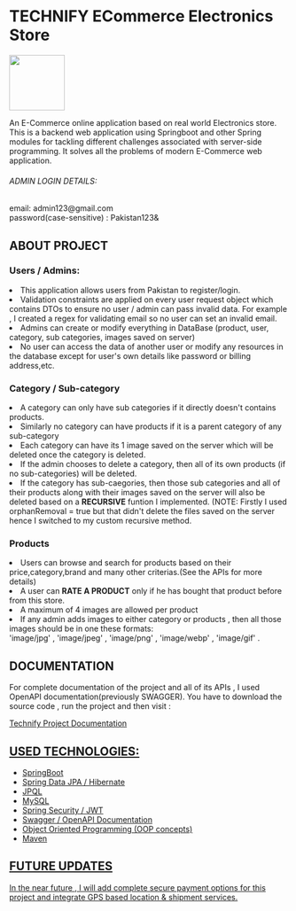 <h1>TECHNIFY ECommerce Electronics Store</h1>

<img height = '100px' src = "https://discovertemplate.com/wp-content/uploads/2020/12/DT_G65_Electronic-Animated-GIF-Icon-Pack-2.gif">
<p> An E-Commerce online application based on real world Electronics store. This is a backend web application using Springboot and other Spring modules for tackling different challenges associated with server-side programming. It solves all the problems of modern E-Commerce web application. </p>
<h6> ADMIN LOGIN DETAILS: </h6>
<p> email: admin123@gmail.com <br>
 password(case-sensitive) : Pakistan123& </p>

 
 <h2>ABOUT PROJECT</h2>
 
 <h3>Users / Admins:</h3>
 <li>This application allows users from Pakistan to register/login.</li> 
 <li>Validation constraints are applied on every user request object which contains DTOs to ensure no user / admin can
  pass invalid data. For example , I created a regex for validating email so no user can set an invalid email.</li>
 <li>Admins can create or modify everything in DataBase (product, user, category, sub categories, images saved on server)</li>
 <li>No user can access the data of another user or modify any resources in the database except for user's own 
 details like password or billing address,etc.</li>

 <h3>Category / Sub-category</h3>
 <li>A category can only have sub categories if it directly doesn't contains products.</li>
 <li>Similarly no category can have products if it is a parent category of any sub-category</li>
 <li>Each category can have its 1 image saved on the server which will be deleted once the category is deleted.</li>
 <li>If the admin chooses to delete a category, then  all of its own products
  (if no sub-categories) will be deleted.</li> 
  <li>If the category has sub-caegories, then those sub categories and all of their products along with their images saved on the 
   server will also be deleted based on a <b>RECURSIVE</b> funtion I implemented. (NOTE: Firstly I used orphanRemoval = true 
  but that didn't delete the files saved on the server hence I switched to my custom recursive method.</li>
  
 <h3>Products</h3>
 <li>Users can browse and search for products based on their price,category,brand and many other criterias.(See the APIs for
 more details)</li>
 <li>A user can <b>RATE A PRODUCT</b> only if he has bought that product before from this store. </li>
 <li>A maximum of 4 images are allowed per product</li>
 <li>If any admin adds images to either category or products , then all those images should be in one these formats: <br>
     'image/jpg' , 'image/jpeg' , 'image/png' , 'image/webp' , 'image/gif' .</li>

 
 <h2> DOCUMENTATION </h2>
 <p> For complete documentation of the project and all of its APIs , I used OpenAPI documentation(previously SWAGGER).
 You have to download the source code , run the project and then visit :</p>
 <p><a href = "http://localhost:9090/swagger-ui/index.html"> Technify Project Documentation</p>

 <h2>USED TECHNOLOGIES:</h2>
 <ul>
   <li>SpringBoot</li>
   <li>Spring Data JPA / Hibernate </li>
   <li>JPQL </li>
   <li>MySQL</li>
   <li>Spring Security / JWT </li>
   <li>Swagger / OpenAPI Documentation </li>
   <li>Object Oriented Programming (OOP concepts) </li>
   <li>Maven</li>
 </ul>
 
 <h2>FUTURE UPDATES</h2>
 <p>In the near future , I will add complete secure payment options for this project and integrate GPS based location & 
 shipment services.</p>
 
 
